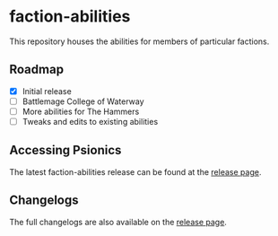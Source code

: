# faction-abilities
This repository houses the abilities for
members of particular factions.

## Roadmap
- [x] Initial release
- [ ] Battlemage College of Waterway
- [ ] More abilities for The Hammers
- [ ] Tweaks and edits to existing abilities

## Accessing Psionics
The latest faction-abilities release can be found at the [release page](https://github.com/o-oayda/faction-abilities/releases).

## Changelogs
The full changelogs are also available on the [release page](https://github.com/o-oayda/faction-abilities/releases).